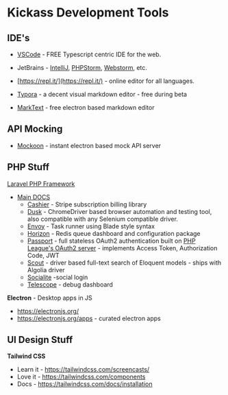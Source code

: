 # Kickass Development Tools

## IDE's

* [VSCode](https://code.visualstudio.com/) - FREE Typescript centric IDE for the web.

* JetBrains - [IntelliJ](https://www.jetbrains.com/idea/), [PHPStorm](https://www.jetbrains.com/phpstorm/), [Webstorm](https://www.jetbrains.com/webstorm/), etc. 

* [https://repl.it/](https://repl.it/) - online editor for all languages. 

* [Typora](https://www.typora.io/) - a decent visual markdown editor - free during beta

* [MarkText](http://electronjs.org/apps/marktext) - free electron based markdown editor

## API Mocking

* [Mockoon](https://mockoon.com/) - instant electron based mock API server

## PHP Stuff

[Laravel PHP Framework](https://laravel.com)

* [Main DOCS](https://laravel.com/docs)
  * [Cashier](https://laravel.com/docs/master/billing) - Stripe subscription billing library
  * [Dusk](https://laravel.com/docs/master/dusk) - ChromeDriver based browser automation and testing tool, also compatible with any Selenium compatible driver. 
  * [Envoy](https://laravel.com/docs/master/envoy) - Task runner using Blade style syntax
  * [Horizon](https://laravel.com/docs/master/horizon) - Redis queue dashboard and configuration package
  * [Passport](https://laravel.com/docs/master/passport) - full stateless OAuth2 authentication built on [PHP League's OAuth2 server](https://oauth2.thephpleague.com/)  - implements Access Token, Authorization Code, JWT
  * [Scout](https://laravel.com/docs/master/scout) - driver based full-text search of Eloquent models - ships with Algolia driver
  * [Socialite](https://laravel.com/docs/master/socialite) -social login
  * [Telescope](https://laravel.com/docs/master/telescope) - debug dashboard

**Electron** - Desktop apps in JS

* https://electronjs.org/
* https://electronjs.org/apps - curated electron apps

## UI Design Stuff

**Tailwind CSS**

- Learn it - https://tailwindcss.com/screencasts/
- Love it - https://tailwindcss.com/components
- Docs - https://tailwindcss.com/docs/installation

